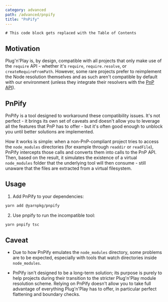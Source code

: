 ```yaml
---
category: advanced
path: /advanced/pnpify
title: "PnPify"
---
```


```toc
# This code block gets replaced with the Table of Contents
```

## Motivation

Plug'n'Play is, by design, compatible with all projects that only make use of the `require` API - whether it's `require`, `require.resolve`, or `createRequireFromPath`. However, some rare projects prefer to reimplement the Node resolution themselves and as such aren't compatible by default with our environment (unless they integrate their resolvers with the [PnP API](/advanced/pnpapi)).

## PnPify

PnPify is a tool designed to workaround these compatibility issues. It's not perfect - it brings its own set of caveats and doesn't allow you to leverage all the features that PnP has to offer - but it's often good enough to unblock you until better solutions are implemented.

How it works is simple: when a non-PnP-compliant project tries to access the `node_modules` directories (for example through `readdir` or `readFile`), PnPify intercepts those calls and converts them into calls to the PnP API. Then, based on the result, it simulates the existence of a virtual `node_modules` folder that the underlying tool will then consume - still unaware that the files are extracted from a virtual filesystem.

## Usage

1. Add PnPify to your dependencies:

```bash
yarn add @yarnpkg/pnpify
```

2. Use pnpify to run the incompatible tool:

```bash
yarn pnpify tsc
```

## Caveat

- Due to how PnPify emulates the `node_modules` directory, some problems are to be expected, especially with tools that watch directories inside `node_modules`.

- PnPify isn't designed to be a long-term solution; its purpose is purely to help projects during their transition to the stricter Plug'n'Play module resolution scheme. Relying on PnPify doesn't allow you to take full advantage of everything Plug'n'Play has to offer, in particular perfect flattening and boundary checks.
